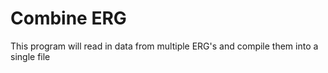 # Combine ERG
 This program will read in data from multiple ERG's and compile them into a single file
